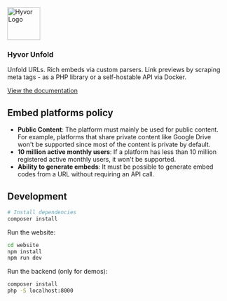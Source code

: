<!--  -->
<img src="https://hyvor.com/img/logo.png" alt="Hyvor Logo" width="75" />

### Hyvor Unfold

Unfold URLs. Rich embeds via custom parsers. Link previews by scraping meta tags - as a PHP library or a self-hostable API via Docker.

[View the documentation](https://unfold.hyvor.com)

<!--
Coming soon:
- Google Maps
- Rumble
- Vimeo
 -->

## Embed platforms policy

-   **Public Content**: The platform must mainly be used for public content. For example, platforms that share private
    content like Google Drive won't be supported since most of the content is private by default.
-   **10 million active monthly users**: If a platform has less than 10 million registered active monthly users, it won't
    be supported.
-   **Ability to generate embeds**: It must be possible to generate embed codes from a URL without requiring an API call.

## Development

```bash
# Install dependencies
composer install
```

Run the website:

```bash
cd website
npm install
npm run dev
```

Run the backend (only for demos):

```bash
composer install
php -S localhost:8000
```
